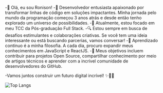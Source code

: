 
-👋 Olá, eu sou Ronison!
-🚀 Desenvolvedor entusiasta apaixonado por transformar linhas de código em soluções impactantes. Minha jornada pelo mundo da programação começou 3 anos atrás e desde então tenho explorado um universo de possibilidades.
-💼 Atualmente, estou focado em meu TCC da Pós-graduação Full Stack.
-🔍 Estou sempre em busca de desafios estimulantes e colaborações criativas. Se você tem uma ideia interessante ou está buscando parcerias, vamos conversar!
-🌱 Aprendizado contínuo é a minha filosofia. A cada dia, procuro expandir meus conhecimentos em JavaScript e ReactJS.
-🎯 Meus objetivos incluem contribuir para projetos Open Source, compartilhar conhecimento por meio de artigos técnicos e aprender com a incrível comunidade de desenvolvedores do GitHub.

-Vamos juntos construir um futuro digital incrível! ✨👨‍💻

![Top Langs](https://github-readme-stats.vercel.app/api/top-langs/?username=anuraghazra&size_weight=0.5&count_weight=0.5)
